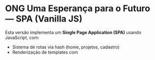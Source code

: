 # ONG Uma Esperança para o Futuro — SPA (Vanilla JS)

Esta versão implementa um **Single Page Application (SPA)** usando JavaScript, com:
- Sistema de rotas via hash (home, projetos, cadastro)
- Renderização de templates com <template>
- Validação avançada de formulários (CPF, email, telefone, CEP)
- Máscaras de entrada (CPF, telefone, CEP)
- Armazenamento local (localStorage) para persistir cadastro
- Feedback visual (toasts, mensagens inline, modais)

## Rodar localmente
1. Abra no VS Code.
2. Rode Live Server ou `python -m http.server`.

## Notas
- Arquivo `index.html` agora contém as views como templates e o SPA router em `js/main_spa.js`.
- Validação avançada em `js/valida.js` (inclui algoritmo de CPF).
- Dados de cadastro são armazenados em `localStorage` sob a chave `cadastro`.
